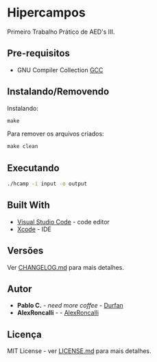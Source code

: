 # Hipercampos

Primeiro Trabalho Prático de AED's III.

## Pre-requisitos

* GNU Compiler Collection [GCC](https://gcc.gnu.org/)

## Instalando/Removendo

Instalando:

```cmd
make
```

Para remover os arquivos criados:

```cmd
make clean
```

## Executando

```cmd
./hcamp -i input -o output
```

## Built With

* [Visual Studio Code](https://code.visualstudio.com/) - code editor
* [Xcode](https://developer.apple.com/xcode/) - IDE

## Versões

Ver [CHANGELOG.md](CHANGELOG.md) para mais detalhes.

## Autor

* **Pablo C.** - *need more coffee* - [Durfan](https://github.com/Durfan)
* **AlexRoncalli** - - [AlexRoncalli](https://github.com/AlexRoncalli)

## Licença

MIT License - ver [LICENSE.md](LICENSE.md) para mais detalhes.
